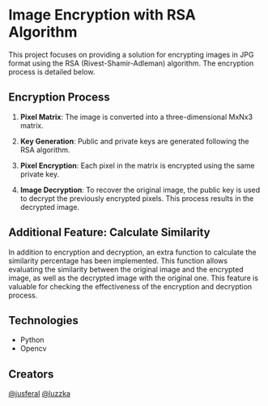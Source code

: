 # Image Encryption with RSA Algorithm

This project focuses on providing a solution for encrypting images in JPG format using the RSA (Rivest-Shamir-Adleman) algorithm. The encryption process is detailed below.

## Encryption Process

1. **Pixel Matrix**: The image is converted into a three-dimensional MxNx3 matrix.

2. **Key Generation**: Public and private keys are generated following the RSA algorithm. 

3. **Pixel Encryption**: Each pixel in the matrix is encrypted using the same private key. 

4. **Image Decryption**: To recover the original image, the public key is used to decrypt the previously encrypted pixels. This process results in the decrypted image.

## Additional Feature: Calculate Similarity

In addition to encryption and decryption, an extra function to calculate the similarity percentage has been implemented. This function allows evaluating the similarity between the original image and the encrypted image, as well as the decrypted image with the original one. This feature is valuable for checking the effectiveness of the encryption and decryption process.


## Technologies
* Python
* Opencv

## Creators
[@jusferal](https://github.com/jusferal)
[@luzzka](https://github.com/luzzka)
